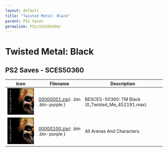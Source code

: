 ```yaml
---
layout: default
title: "Twisted Metal: Black"
parent: PS2 Saves
permalink: PS2/SCES50360/
---
```

# Twisted Metal: Black

## PS2 Saves - SCES50360

| Icon | Filename | Description |
|------|----------|-------------|
| ![Twisted Metal: Black](icon0.png) | [00000001.zip](00000001.zip){: .btn .btn-purple } | BESCES-50360: TM Black (0_Twisted_Me_452191.max) |
| ![Twisted Metal: Black](icon0.png) | [00000100.zip](00000100.zip){: .btn .btn-purple } | All Arenas And Characters. |
